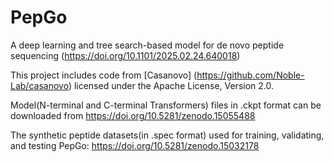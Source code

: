 # PepGo
A deep learning and tree search-based model for de novo peptide sequencing (https://doi.org/10.1101/2025.02.24.640018)

This project includes code from [Casanovo] (https://github.com/Noble-Lab/casanovo) licensed under the Apache License, Version 2.0.

Model(N-terminal and C-terminal Transformers) files in .ckpt format can be downloaded from https://doi.org/10.5281/zenodo.15055488

The synthetic peptide datasets(in .spec format) used for training, validating, and testing PepGo: https://doi.org/10.5281/zenodo.15032178
